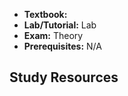 - **Textbook:** 
- **Lab/Tutorial:** Lab
- **Exam:** Theory
- **Prerequisites:** N/A

## Study Resources